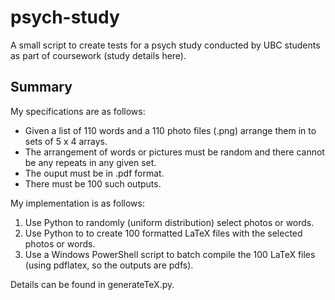 # psych-study
A small script to create tests for a psych study conducted by UBC students as part of coursework (study details here).

## Summary
My specifications are as follows:

* Given a list of 110 words and a 110 photo files (.png) arrange them in to sets of 5 x 4 arrays.
* The arrangement of words or pictures must be random and there cannot be any repeats in any given set.
* The ouput must be in .pdf format.
* There must be 100 such outputs.

My implementation is as follows:

1. Use Python to randomly (uniform distribution) select photos or words.
2. Use Python to to create 100 formatted LaTeX files with the selected photos or words.
3. Use a Windows PowerShell script to batch compile the 100 LaTeX files (using pdflatex, so the outputs are pdfs).

Details can be found in generateTeX.py.

